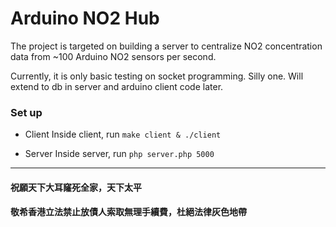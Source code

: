 # Arduino NO2 Hub #

The project is targeted on building a server to centralize NO2 concentration data from ~100 Arduino NO2 sensors per second.

Currently, it is only basic testing on socket programming. Silly one. Will extend to db in server and arduino client code later.

### Set up ###

* Client
Inside client, run 
`make client & ./client`

* Server
Inside server, run 
`php server.php 5000`

---

#### 祝願天下大耳窿死全家，天下太平 ####

#### 敬希香港立法禁止放債人索取無理手續費，杜絕法律灰色地帶 ####